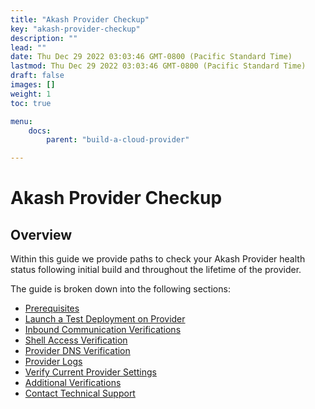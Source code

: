 ```yaml
---
title: "Akash Provider Checkup"
key: "akash-provider-checkup"
description: ""
lead: ""
date: Thu Dec 29 2022 03:03:46 GMT-0800 (Pacific Standard Time)
lastmod: Thu Dec 29 2022 03:03:46 GMT-0800 (Pacific Standard Time)
draft: false
images: []
weight: 1
toc: true

menu:
    docs:
        parent: "build-a-cloud-provider"

---
```

Akash Provider Checkup
======================

**Overview**
------------

Within this guide we provide paths to check your Akash Provider health status following initial build and throughout the lifetime of the provider.

The guide is broken down into the following sections:

*   [Prerequisites](prerequisites.md)
*   [Launch a Test Deployment on Provider](step-1-launch-a-test-deployment-on-provider.md)
*   [Inbound Communication Verifications](step-2-inbound-communication-verifications.md)
*   [Shell Access Verification](step-3-shell-access-verification.md)
*   [Provider DNS Verification](step-4-provider-dns-verification.md)
*   [Provider Logs](step-5-provider-logs.md)
*   [Verify Current Provider Settings](step-6-verify-current-provider-settings.md)
*   [Additional Verifications](step-6-additional-verifications.md)
*   [Contact Technical Support](contact-technical-support.md)